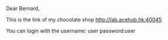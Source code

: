 Dear Bernard,

This is the link of my chocolate shop 
http://lab.acehub.hk:40045

You can login with the username: user  password:user
